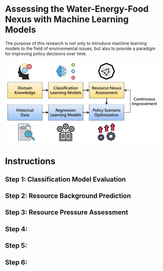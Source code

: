 # Assessing the Water-Energy-Food Nexus with Machine Learning Models

The purpose of this research is not only to introduce machine learning models to the field of environmental issues, but also to provide a paradigm for improving policy decisions over time.

![Architecture Picture](Architecture.png "Architecture")

# Instructions
## Step 1: Classification Model Evaluation

## Step 2: Resource Background Prediction

## Step 3: Resource Pressure Assessment

## Step 4: 

## Step 5: 

## Step 6: 
